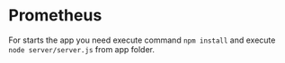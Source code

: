 Prometheus
=============

For starts the app you need execute command `npm install` and execute `node server/server.js` from app folder.